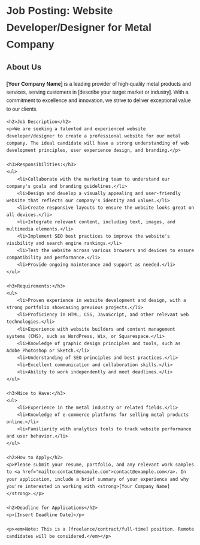 <!DOCTYPE html>
<html lang="en">
<head>
    <meta charset="UTF-8">
    <meta name="viewport" content="width=device-width, initial-scale=1.0">
    <title>Job Posting: Website Developer/Designer for Metal Company</title>
    <style>
        body {
            font-family: Arial, sans-serif;
            line-height: 1.6;
            margin: 20px;
        }
        h1, h2 {
            color: #333;
        }
        h2 {
            margin-top: 20px;
        }
        ul {
            list-style-type: none;
            padding: 0;
        }
        li {
            margin-bottom: 10px;
        }
        a {
            color: #007bff;
            text-decoration: none;
        }
        a:hover {
            text-decoration: underline;
        }
    </style>
</head>
<body>
    <h1>Job Posting: Website Developer/Designer for Metal Company</h1>
    <h2>About Us</h2>
    <p><strong>[Your Company Name]</strong> is a leading provider of high-quality metal products and services, serving customers in [describe your target market or industry]. With a commitment to excellence and innovation, we strive to deliver exceptional value to our clients.</p>
    
    <h2>Job Description</h2>
    <p>We are seeking a talented and experienced website developer/designer to create a professional website for our metal company. The ideal candidate will have a strong understanding of web development principles, user experience design, and branding.</p>
    
    <h3>Responsibilities:</h3>
    <ul>
        <li>Collaborate with the marketing team to understand our company's goals and branding guidelines.</li>
        <li>Design and develop a visually appealing and user-friendly website that reflects our company's identity and values.</li>
        <li>Create responsive layouts to ensure the website looks great on all devices.</li>
        <li>Integrate relevant content, including text, images, and multimedia elements.</li>
        <li>Implement SEO best practices to improve the website's visibility and search engine rankings.</li>
        <li>Test the website across various browsers and devices to ensure compatibility and performance.</li>
        <li>Provide ongoing maintenance and support as needed.</li>
    </ul>
    
    <h3>Requirements:</h3>
    <ul>
        <li>Proven experience in website development and design, with a strong portfolio showcasing previous projects.</li>
        <li>Proficiency in HTML, CSS, JavaScript, and other relevant web technologies.</li>
        <li>Experience with website builders and content management systems (CMS), such as WordPress, Wix, or Squarespace.</li>
        <li>Knowledge of graphic design principles and tools, such as Adobe Photoshop or Sketch.</li>
        <li>Understanding of SEO principles and best practices.</li>
        <li>Excellent communication and collaboration skills.</li>
        <li>Ability to work independently and meet deadlines.</li>
    </ul>
    
    <h3>Nice to Have:</h3>
    <ul>
        <li>Experience in the metal industry or related fields.</li>
        <li>Knowledge of e-commerce platforms for selling metal products online.</li>
        <li>Familiarity with analytics tools to track website performance and user behavior.</li>
    </ul>
    
    <h2>How to Apply</h2>
    <p>Please submit your resume, portfolio, and any relevant work samples to <a href="mailto:contact@example.com">contact@example.com</a>. In your application, include a brief summary of your experience and why you're interested in working with <strong>[Your Company Name]</strong>.</p>
    
    <h2>Deadline for Applications</h2>
    <p>[Insert Deadline Date]</p>
    
    <p><em>Note: This is a [freelance/contract/full-time] position. Remote candidates will be considered.</em></p>
</body>
</html>


